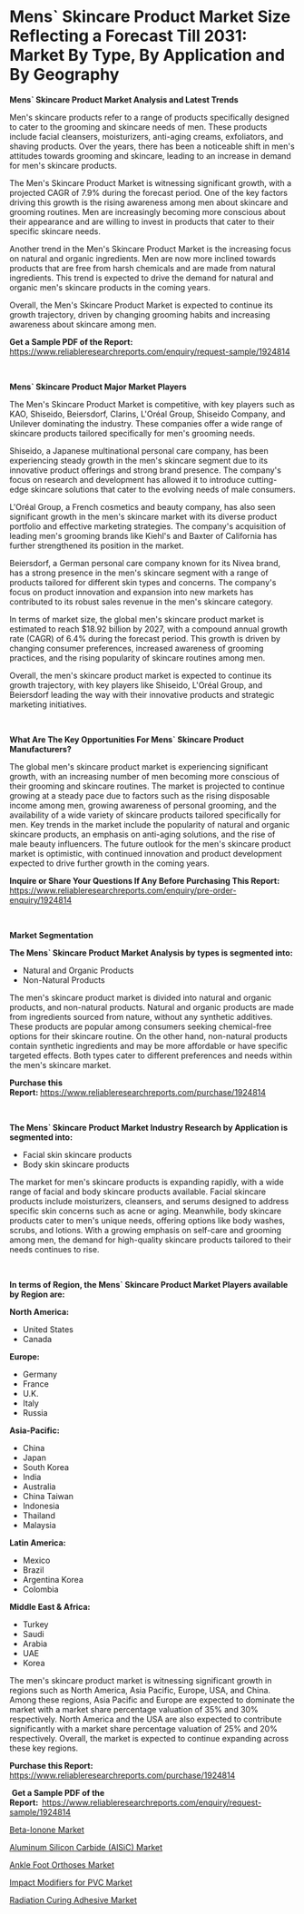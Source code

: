 <p><h1>Mens` Skincare Product Market Size Reflecting a Forecast Till 2031: Market By Type, By Application and By Geography</h1></p><p><strong>Mens` Skincare Product Market Analysis and Latest Trends</strong></p>
<p><p>Men's skincare products refer to a range of products specifically designed to cater to the grooming and skincare needs of men. These products include facial cleansers, moisturizers, anti-aging creams, exfoliators, and shaving products. Over the years, there has been a noticeable shift in men's attitudes towards grooming and skincare, leading to an increase in demand for men's skincare products.</p><p>The Men's Skincare Product Market is witnessing significant growth, with a projected CAGR of 7.9% during the forecast period. One of the key factors driving this growth is the rising awareness among men about skincare and grooming routines. Men are increasingly becoming more conscious about their appearance and are willing to invest in products that cater to their specific skincare needs.</p><p>Another trend in the Men's Skincare Product Market is the increasing focus on natural and organic ingredients. Men are now more inclined towards products that are free from harsh chemicals and are made from natural ingredients. This trend is expected to drive the demand for natural and organic men's skincare products in the coming years.</p><p>Overall, the Men's Skincare Product Market is expected to continue its growth trajectory, driven by changing grooming habits and increasing awareness about skincare among men.</p></p>
<p><strong>Get a Sample PDF of the Report:&nbsp;</strong> <a href="https://www.reliableresearchreports.com/enquiry/request-sample/1924814">https://www.reliableresearchreports.com/enquiry/request-sample/1924814</a></p>
<p>&nbsp;</p>
<p><strong>Mens` Skincare Product Major Market Players</strong></p>
<p><p>The Men's Skincare Product Market is competitive, with key players such as KAO, Shiseido, Beiersdorf, Clarins, L'Oréal Group, Shiseido Company, and Unilever dominating the industry. These companies offer a wide range of skincare products tailored specifically for men's grooming needs.</p><p>Shiseido, a Japanese multinational personal care company, has been experiencing steady growth in the men's skincare segment due to its innovative product offerings and strong brand presence. The company's focus on research and development has allowed it to introduce cutting-edge skincare solutions that cater to the evolving needs of male consumers.</p><p>L'Oréal Group, a French cosmetics and beauty company, has also seen significant growth in the men's skincare market with its diverse product portfolio and effective marketing strategies. The company's acquisition of leading men's grooming brands like Kiehl's and Baxter of California has further strengthened its position in the market.</p><p>Beiersdorf, a German personal care company known for its Nivea brand, has a strong presence in the men's skincare segment with a range of products tailored for different skin types and concerns. The company's focus on product innovation and expansion into new markets has contributed to its robust sales revenue in the men's skincare category.</p><p>In terms of market size, the global men's skincare product market is estimated to reach $18.92 billion by 2027, with a compound annual growth rate (CAGR) of 6.4% during the forecast period. This growth is driven by changing consumer preferences, increased awareness of grooming practices, and the rising popularity of skincare routines among men.</p><p>Overall, the men's skincare product market is expected to continue its growth trajectory, with key players like Shiseido, L'Oréal Group, and Beiersdorf leading the way with their innovative products and strategic marketing initiatives.</p></p>
<p>&nbsp;</p>
<p><strong>What Are The Key Opportunities For Mens` Skincare Product Manufacturers?</strong></p>
<p><p>The global men's skincare product market is experiencing significant growth, with an increasing number of men becoming more conscious of their grooming and skincare routines. The market is projected to continue growing at a steady pace due to factors such as the rising disposable income among men, growing awareness of personal grooming, and the availability of a wide variety of skincare products tailored specifically for men. Key trends in the market include the popularity of natural and organic skincare products, an emphasis on anti-aging solutions, and the rise of male beauty influencers. The future outlook for the men's skincare product market is optimistic, with continued innovation and product development expected to drive further growth in the coming years.</p></p>
<p><strong>Inquire or Share Your Questions If Any Before Purchasing This Report:</strong> <a href="https://www.reliableresearchreports.com/enquiry/pre-order-enquiry/1924814">https://www.reliableresearchreports.com/enquiry/pre-order-enquiry/1924814</a></p>
<p>&nbsp;</p>
<p><strong>Market Segmentation</strong></p>
<p><strong>The Mens` Skincare Product Market Analysis by types is segmented into:</strong></p>
<p><ul><li>Natural and Organic Products</li><li>Non-Natural Products</li></ul></p>
<p><p>The men's skincare product market is divided into natural and organic products, and non-natural products. Natural and organic products are made from ingredients sourced from nature, without any synthetic additives. These products are popular among consumers seeking chemical-free options for their skincare routine. On the other hand, non-natural products contain synthetic ingredients and may be more affordable or have specific targeted effects. Both types cater to different preferences and needs within the men's skincare market.</p></p>
<p><strong>Purchase this Report:&nbsp;</strong><a href="https://www.reliableresearchreports.com/purchase/1924814">https://www.reliableresearchreports.com/purchase/1924814</a></p>
<p>&nbsp;</p>
<p><strong>The Mens` Skincare Product Market Industry Research by Application is segmented into:</strong></p>
<p><ul><li>Facial skin skincare products</li><li>Body skin skincare products</li></ul></p>
<p><p>The market for men's skincare products is expanding rapidly, with a wide range of facial and body skincare products available. Facial skincare products include moisturizers, cleansers, and serums designed to address specific skin concerns such as acne or aging. Meanwhile, body skincare products cater to men's unique needs, offering options like body washes, scrubs, and lotions. With a growing emphasis on self-care and grooming among men, the demand for high-quality skincare products tailored to their needs continues to rise.</p></p>
<p>&nbsp;</p>
<p><strong>In terms of Region, the Mens` Skincare Product Market Players available by Region are:</strong></p>
<p>
    <p> <strong> North America: </strong>
        <ul>
            <li>United States</li>
            <li>Canada</li>
        </ul>
        </p> 
    <p> <strong> Europe: </strong>
        <ul>
            <li>Germany</li>
            <li>France</li>
            <li>U.K.</li>
            <li>Italy</li>
            <li>Russia</li>
        </ul>
        </p> 
    <p> <strong> Asia-Pacific: </strong>
        <ul>
            <li>China</li>
            <li>Japan</li>
            <li>South Korea</li>
            <li>India</li>
            <li>Australia</li>
            <li>China Taiwan</li>
            <li>Indonesia</li>
            <li>Thailand</li>
            <li>Malaysia</li>
        </ul>
        </p> 
    <p> <strong> Latin America: </strong>
        <ul>
            <li>Mexico</li>
            <li>Brazil</li>
            <li>Argentina Korea</li>
            <li>Colombia</li>
        </ul>
        </p> 
    <p> <strong> Middle East & Africa: </strong>
        <ul>
            <li>Turkey</li>
            <li>Saudi</li>
            <li>Arabia</li>
            <li>UAE</li>
            <li>Korea</li>
        </ul>
    </p>
    </p>
<p><p>The men's skincare product market is witnessing significant growth in regions such as North America, Asia Pacific, Europe, USA, and China. Among these regions, Asia Pacific and Europe are expected to dominate the market with a market share percentage valuation of 35% and 30% respectively. North America and the USA are also expected to contribute significantly with a market share percentage valuation of 25% and 20% respectively. Overall, the market is expected to continue expanding across these key regions.</p></p>
<p><strong>Purchase this Report: </strong><a href="https://www.reliableresearchreports.com/purchase/1924814">https://www.reliableresearchreports.com/purchase/1924814</a></p>
<p>&nbsp;<strong>Get a Sample PDF of the Report:&nbsp;&nbsp;</strong><a href="https://www.reliableresearchreports.com/enquiry/request-sample/1924814">https://www.reliableresearchreports.com/enquiry/request-sample/1924814</a></p>
<p><strong></strong></p>
<p><p><a href="https://gamy-alyssum-396.notion.site/Beta-Ionone-Market-Furnish-Information-about-Market-Size-Market-Share-Market-Dynamics-and-Project-78633c7515bd440c8a359e80107e7fd7">Beta-Ionone Market</a></p><p><a href="https://view.publitas.com/reportprime-1/aluminum-silicon-carbide-alsic-market-offers-provide-insightful-data-for-the-time-period-from-2024-to-2031-and-also-provide-analysis-based-on-application-type-and-region/">Aluminum Silicon Carbide (AlSiC) Market</a></p><p><a href="https://view.publitas.com/reportprime-1/ankle-foot-orthoses-market-offers-provide-insightful-data-for-the-time-period-from-2024-to-2031-and-also-provide-analysis-based-on-application-type-and-region/">Ankle Foot Orthoses Market</a></p><p><a href="https://github.com/wusalecollins540tpqoz/Market-Research-Report-List-1/blob/main/impact-modifiers-for-pvc-market.md">Impact Modifiers for PVC Market</a></p><p><a href="https://fearless-okapi-6c8.notion.site/Radiation-Curing-Adhesive-Market-Size-and-Examines-its-Market-Scope-with-a-Primary-Focus-on-Growth-f121a6ab6d1847298fbc30c6177a7c84">Radiation Curing Adhesive Market</a></p></p>